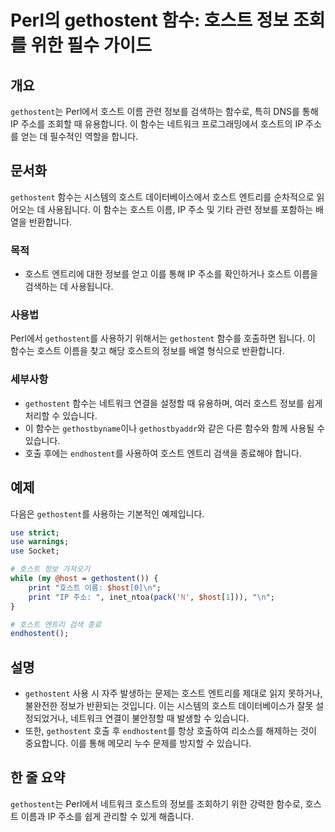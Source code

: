 <!--
Meta Description: # Perl의 gethostent 함수: 호스트 정보 조회를 위한 필수 가이드 ## 개요 `gethostent`는 Perl에서 호스트 이름 관련 정보를 검색하는 함수로, 특히 DNS를 통해 IP 주소를 조회할 때 유용합니다. 이 함수는 네트워크 프로그래밍에서 호스트의 ...
Meta Keywords: 호스트, gethostent, 정보를, 함수는, 주소를
-->

# Perl의 gethostent 함수: 호스트 정보 조회를 위한 필수 가이드

## 개요
`gethostent`는 Perl에서 호스트 이름 관련 정보를 검색하는 함수로, 특히 DNS를 통해 IP 주소를 조회할 때 유용합니다. 이 함수는 네트워크 프로그래밍에서 호스트의 IP 주소를 얻는 데 필수적인 역할을 합니다.

## 문서화
`gethostent` 함수는 시스템의 호스트 데이터베이스에서 호스트 엔트리를 순차적으로 읽어오는 데 사용됩니다. 이 함수는 호스트 이름, IP 주소 및 기타 관련 정보를 포함하는 배열을 반환합니다.

### 목적
- 호스트 엔트리에 대한 정보를 얻고 이를 통해 IP 주소를 확인하거나 호스트 이름을 검색하는 데 사용됩니다.

### 사용법
Perl에서 `gethostent`를 사용하기 위해서는 `gethostent` 함수를 호출하면 됩니다. 이 함수는 호스트 이름을 찾고 해당 호스트의 정보를 배열 형식으로 반환합니다.

### 세부사항
- `gethostent` 함수는 네트워크 연결을 설정할 때 유용하며, 여러 호스트 정보를 쉽게 처리할 수 있습니다.
- 이 함수는 `gethostbyname`이나 `gethostbyaddr`와 같은 다른 함수와 함께 사용될 수 있습니다.
- 호출 후에는 `endhostent`를 사용하여 호스트 엔트리 검색을 종료해야 합니다.

## 예제
다음은 `gethostent`를 사용하는 기본적인 예제입니다.

```perl
use strict;
use warnings;
use Socket;

# 호스트 정보 가져오기
while (my @host = gethostent()) {
    print "호스트 이름: $host[0]\n";
    print "IP 주소: ", inet_ntoa(pack('N', $host[1])), "\n";
}

# 호스트 엔트리 검색 종료
endhostent();
```

## 설명
- `gethostent` 사용 시 자주 발생하는 문제는 호스트 엔트리를 제대로 읽지 못하거나, 불완전한 정보가 반환되는 것입니다. 이는 시스템의 호스트 데이터베이스가 잘못 설정되었거나, 네트워크 연결이 불안정할 때 발생할 수 있습니다.
- 또한, `gethostent` 호출 후 `endhostent`를 항상 호출하여 리소스를 해제하는 것이 중요합니다. 이를 통해 메모리 누수 문제를 방지할 수 있습니다.

## 한 줄 요약
`gethostent`는 Perl에서 네트워크 호스트의 정보를 조회하기 위한 강력한 함수로, 호스트 이름과 IP 주소를 쉽게 관리할 수 있게 해줍니다.